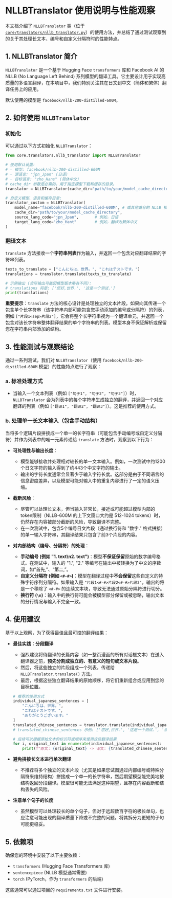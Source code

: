 # NLLBTranslator 使用说明与性能观察

本文档介绍了 `NLLBTranslator` 类（位于 [`core/translators/nllb_translator.py`](core/translators/nllb_translator.py)）的使用方法，并总结了通过测试观察到的关于其处理长文本、编号和自定义分隔符时的性能特点。

## 1. NLLBTranslator 简介

`NLLBTranslator` 是一个基于 Hugging Face `transformers` 库和 Facebook AI 的 NLLB (No Language Left Behind) 系列模型的翻译工具。它主要设计用于实现高质量的多语言翻译，在本项目中，我们特别关注其在日文到中文（简体和繁体）翻译任务上的应用。

默认使用的模型是 `facebook/nllb-200-distilled-600M`。

## 2. 如何使用 `NLLBTranslator`

### 初始化

可以通过以下方式初始化 `NLLBTranslator`：

```python
from core.translators.nllb_translator import NLLBTranslator

# 使用默认设置:
# - 模型: facebook/nllb-200-distilled-600M
# - 源语言: "jpn_Jpan" (日语)
# - 目标语言: "zho_Hans" (简体中文)
# cache_dir 参数是必需的，用于指定模型下载和缓存的目录。
translator = NLLBTranslator(cache_dir="path/to/your/model_cache_directory")

# 自定义模型、语言和缓存目录:
translator_custom = NLLBTranslator(
    model_name="facebook/nllb-200-distilled-600M", # 或其他兼容的 NLLB 模型
    cache_dir="path/to/your/model_cache_directory",
    source_lang_code="jpn_Jpan",       # 例如，日语
    target_lang_code="zho_Hant"        # 例如，翻译为繁体中文
)
```

### 翻译文本

`translate` 方法接收一个**字符串列表**作为输入，并返回一个包含对应翻译结果的字符串列表。

```python
texts_to_translate = ["こんにちは、世界。", "これはテストです。"]
translations = translator.translate(texts_to_translate)

# 示例输出 (实际输出可能因模型版本略有不同):
# translations 将是: ['您好,世界.', '这是一个测试.'] 
print(translations)
```

**重要提示**：`translate` 方法的核心设计是处理独立的文本片段。如果向其传递一个包含单个长字符串（该字符串内部可能包含您手动添加的编号或分隔符）的列表，例如 `["片段1<sep>片段2"]`，它会将整个长字符串视为一个翻译单元，并返回一个包含对该长字符串整体翻译结果的单个字符串的列表。模型本身不保证解析或保留您在字符串内部添加的结构。

## 3. 性能测试与观察结论

通过一系列测试，我们对 `NLLBTranslator`（使用 `facebook/nllb-200-distilled-600M` 模型）的性能特点进行了观察：

### a. 标准处理方式
- 当输入一个文本列表（例如 `["句子1", "句子2", "句子3"]`）时，`NLLBTranslator` 会为列表中的每个字符串生成独立的翻译，并返回一个对应翻译的列表（例如 `["翻译1", "翻译2", "翻译3"]`）。这是推荐的使用方式。

### b. 处理单一长文本输入（包含手动结构）
当将多个逻辑片段拼接成一个单一的长字符串（可能包含手动编号或自定义分隔符）并作为列表中的唯一元素传递给 `translate` 方法时，观察到以下行为：

-   **可处理性与输出长度**：
    -   模型能够接收并处理相对较长的单一文本输入。例如，一次测试中约1200个日文字符的输入得到了约443个中文字符的输出。
    -   输出的字符长度通常会显著少于输入字符长度。这部分是由于不同语言的信息密度差异，以及模型可能对输入中的重复内容进行了一定的语义压缩。

-   **截断风险**：
    -   尽管可以处理长文本，但当输入非常长，接近或可能超过模型内部的token限制（NLLB-600M 的上下文窗口大约是 512-1024 tokens）时，仍然存在内容被部分截断的风险，导致翻译不完整。
    -   在一次测试中，包含5个编号日文片段（通过换行符和 "数字." 格式拼接）的单一输入字符串，其翻译结果只包含了前3个片段的内容。

-   **对内部结构（编号、分隔符）的处理**：
    -   **手动编号 (例如 "1. text\n2. text")**：模型**不保证保留**原始的数字编号格式。在测试中，输入的 "1.", "2." 等编号在输出中被转换为了中文的序数词，如“首先,”、“第二,”。
    -   **自定义分隔符 (例如 `<#-#>`)**：模型在翻译过程中**不会保留**这些自定义的特殊字符序列分隔符。如果输入是 `"片段1<#-#>片段2<#-#>片段3"`，输出的将是一个移除了 `<#-#>` 的连续文本块，导致无法通过原始分隔符进行切分。
    -   **换行符 (`\n`)**：输入中的换行符可能会被模型部分保留或被忽略，输出文本的分行情况与输入不完全一致。

## 4. 使用建议

基于以上观察，为了获得最佳且最可控的翻译结果：

-   **最佳实践：分段翻译**
    -   强烈建议将待翻译的长篇内容（如一整页漫画的所有对话框文本）在送入翻译器之前，**预先分割成独立的、有意义的短句或文本片段**。
    -   然后，将这些独立的片段组成一个列表，传递给 `NLLBTranslator.translate()` 方法。
    -   最后，根据这些独立翻译结果的原始顺序，将它们重新组合或应用到您的目标位置。

    ```python
    # 推荐的使用方式
    individual_japanese_sentences = [
        "こんにちは、世界。", 
        "これはテストです。",
        "ありがとうございます。"
    ]
    translated_chinese_sentences = translator.translate(individual_japanese_sentences)
    # translated_chinese_sentences 示例: ['您好,世界.', '这是一个测试.', '谢谢你.']
    
    # 后续可以根据原始文本的标识符或顺序来使用这些翻译结果
    for i, original_text in enumerate(individual_japanese_sentences):
        print(f"原文: {original_text} -> 译文: {translated_chinese_sentences[i]}")
    ```

-   **避免拼接长文本进行单次翻译**
    -   不推荐将多个独立的文本片段（尤其是如果您试图通过内部编号或特殊分隔符来维持结构）拼接成一个单一的长字符串，然后期望模型能完美地按结构返回分段翻译。模型很可能无法满足这种期望，且存在内容截断和结构丢失的风险。

-   **注意单个句子的长度**
    -   虽然模型可以处理较长的单个句子，但对于远超数百字符的极长单句，也应注意可能出现的翻译质量下降或不完整的问题。将其拆分为更短的子句可能更稳妥。

## 5. 依赖项

确保您的环境中安装了以下主要依赖：
-   `transformers` (Hugging Face Transformers 库)
-   `sentencepiece` (NLLB 模型通常需要)
-   `torch` (PyTorch，作为 `transformers` 的后端)

这些通常可以通过项目的 `requirements.txt` 文件进行安装。